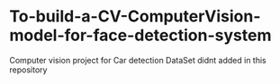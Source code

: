 # To-build-a-CV-ComputerVision-model-for-face-detection-system
Computer vision project for Car detection
DataSet didnt added in this repository
